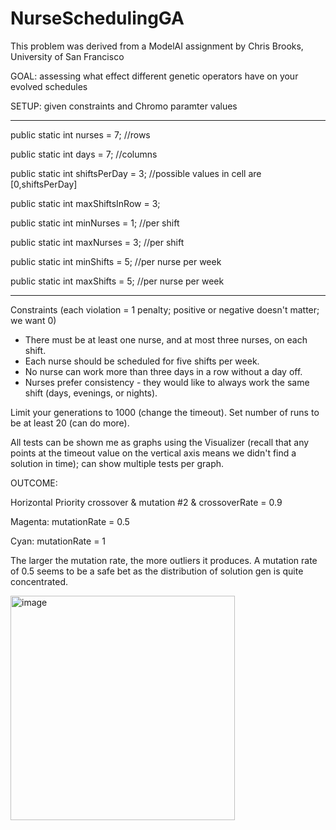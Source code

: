 # NurseSchedulingGA

This problem was derived from a ModelAI assignment by Chris Brooks, University of San Francisco

GOAL: assessing what effect different genetic operators have on your evolved schedules

SETUP: given constraints and Chromo paramter values

***

public static int nurses = 7;		//rows
  
public static int days = 7; 		//columns
  
public static int shiftsPerDay = 3; 	//possible values in cell are [0,shiftsPerDay]
  
public static int maxShiftsInRow = 3;
	
public static int minNurses = 1; //per shift

public static int maxNurses = 3; //per shift

public static int minShifts = 5; //per nurse per week

public static int maxShifts = 5; //per nurse per week

***

Constraints (each violation = 1 penalty; positive or negative doesn't matter; we want 0)
- There must be at least one nurse, and at most three nurses, on each shift. 
- Each nurse should be scheduled for five shifts per week. 
- No nurse can work more than three days in a row without a day off. 
- Nurses prefer consistency - they would like to always work the same shift (days, evenings,  or nights). 

Limit your generations to 1000 (change the timeout).
Set number of runs to be at least 20 (can do more).

All tests can be shown me as graphs using the Visualizer (recall that any points at the timeout value on the vertical axis means we didn't find a solution in time); can show multiple tests per graph.

OUTCOME: 

Horizontal Priority crossover & mutation #2 & crossoverRate = 0.9

Magenta: mutationRate = 0.5 

Cyan: mutationRate = 1

The larger the mutation rate, the more outliers it produces. A mutation rate of 0.5 seems to be a safe bet as the distribution of solution gen is quite concentrated.

<img width="359" alt="image" src="https://user-images.githubusercontent.com/55603454/189461861-27e445f1-8d80-487a-9ff6-a012b2cbe76b.png">
